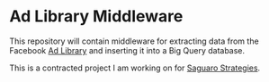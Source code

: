 # Ad Library Middleware

This repository will contain middleware for extracting data from the Facebook [Ad Library](https://www.facebook.com/ads/library/api/?source=archive-landing-page) and inserting it into a Big Query database.

This is a contracted project I am working on for [Saguaro Strategies](https://www.saguarostrategies.com/).